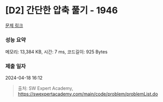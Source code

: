 # [D2] 간단한 압축 풀기 - 1946 

[문제 링크](https://swexpertacademy.com/main/code/problem/problemDetail.do?contestProbId=AV5PmkDKAOMDFAUq) 

### 성능 요약

메모리: 13,384 KB, 시간: 7 ms, 코드길이: 925 Bytes

### 제출 일자

2024-04-18 16:12



> 출처: SW Expert Academy, https://swexpertacademy.com/main/code/problem/problemList.do